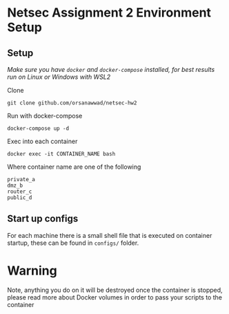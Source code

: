 # Netsec Assignment 2 Environment Setup

## Setup

*Make sure you have `docker` and `docker-compose` installed, for best results run on Linux or Windows with WSL2*


Clone

```
git clone github.com/orsanawwad/netsec-hw2
```

Run with docker-compose

```
docker-compose up -d
```

Exec into each container

```
docker exec -it CONTAINER_NAME bash
```

Where container name are one of the following

```
private_a
dmz_b
router_c
public_d
```

## Start up configs

For each machine there is a small shell file that is executed on container startup, these can be found in `configs/` folder.

# Warning
Note, anything you do on it will be destroyed once the container is stopped, please read more about Docker volumes in order to pass your scripts to the container